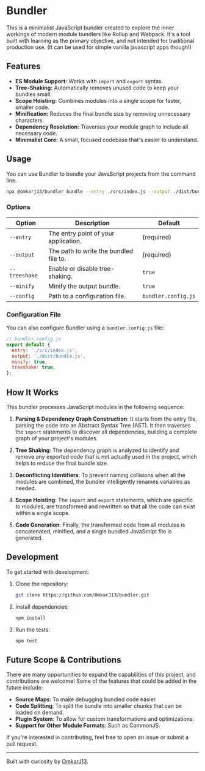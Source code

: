 # Bundler

This is a minimalist JavaScript bundler created to explore the inner workings of modern module bundlers like Rollup and Webpack. It's a tool built with learning as the primary objective, and not intended for traditional production use. (It can be used for simple vanilla javascript apps though!)

## Features

- **ES Module Support:** Works with `import` and `export` syntax.
- **Tree-Shaking:** Automatically removes unused code to keep your bundles small.
- **Scope Hoisting:** Combines modules into a single scope for faster, smaller code.
- **Minification:** Reduces the final bundle size by removing unnecessary characters.
- **Dependency Resolution:** Traverses your module graph to include all necessary code.
- **Minimalist Core:** A small, focused codebase that's easier to understand.

## Usage

You can use Bundler to bundle your JavaScript projects from the command line.

```bash
npx @omkarj13/bundler bundle --entry ./src/index.js --output ./dist/bundle.js
```

### Options

| Option        | Description                            | Default             |
| ------------- | -------------------------------------- | ------------------- |
| `--entry`     | The entry point of your application.   | (required)          |
| `--output`    | The path to write the bundled file to. | (required)          |
| `--treeshake` | Enable or disable tree-shaking.        | `true`              |
| `--minify`    | Minify the output bundle.              | `true`              |
| `--config`    | Path to a configuration file.          | `bundler.config.js` |

### Configuration File

You can also configure Bundler using a `bundler.config.js` file:

```javascript
// bundler.config.js
export default {
  entry: './src/index.js',
  output: './dist/bundle.js',
  minify: true,
  treeshake: true,
};
```

## How It Works

This bundler processes JavaScript modules in the following sequence:

1.  **Parsing & Dependency Graph Construction**: It starts from the entry file, parsing the code into an Abstract Syntax Tree (AST). It then traverses the `import` statements to discover all dependencies, building a complete graph of your project's modules.

2.  **Tree Shaking**: The dependency graph is analyzed to identify and remove any exported code that is not actually used in the project, which helps to reduce the final bundle size.

3.  **Deconflicting Identifiers**: To prevent naming collisions when all the modules are combined, the bundler intelligently renames variables as needed.

4.  **Scope Hoisting**: The `import` and `export` statements, which are specific to modules, are transformed and rewritten so that all the code can exist within a single scope.

5.  **Code Generation**: Finally, the transformed code from all modules is concatenated, minified, and a single bundled JavaScript file is generated.

## Development

To get started with development:

1.  Clone the repository:
    ```bash
    git clone https://github.com/OmkarJ13/bundler.git
    ```
2.  Install dependencies:
    ```bash
    npm install
    ```
3.  Run the tests:
    ```bash
    npm test
    ```

## Future Scope & Contributions

There are many opportunities to expand the capabilities of this project, and contributions are welcome! Some of the features that could be added in the future include:

- **Source Maps**: To make debugging bundled code easier.
- **Code Splitting**: To split the bundle into smaller chunks that can be loaded on demand.
- **Plugin System**: To allow for custom transformations and optimizations.
- **Support for Other Module Formats**: Such as CommonJS.

If you're interested in contributing, feel free to open an issue or submit a pull request.

---

Built with curiosity by [OmkarJ13](https://github.com/OmkarJ13).
